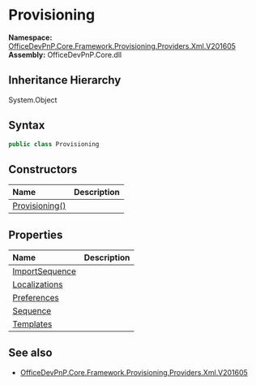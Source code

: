 # Provisioning
  

**Namespace:** [OfficeDevPnP.Core.Framework.Provisioning.Providers.Xml.V201605](OfficeDevPnP.Core.Framework.Provisioning.Providers.Xml.V201605.md)  
**Assembly:** OfficeDevPnP.Core.dll  
## Inheritance Hierarchy
System.Object  


## Syntax
```C#
public class Provisioning
```
## Constructors
|**Name**|**Description**|
|:-----|:-----|
| [Provisioning()](OfficeDevPnP.Core.Framework.Provisioning.Providers.Xml.V201605.Provisioning.ctor1.md) | 
## Properties
|**Name**|**Description**|
|:-----|:-----|
| [ImportSequence](OfficeDevPnP.Core.Framework.Provisioning.Providers.Xml.V201605.Provisioning.ImportSequence.md) | 
| [Localizations](OfficeDevPnP.Core.Framework.Provisioning.Providers.Xml.V201605.Provisioning.Localizations.md) | 
| [Preferences](OfficeDevPnP.Core.Framework.Provisioning.Providers.Xml.V201605.Provisioning.Preferences.md) | 
| [Sequence](OfficeDevPnP.Core.Framework.Provisioning.Providers.Xml.V201605.Provisioning.Sequence.md) | 
| [Templates](OfficeDevPnP.Core.Framework.Provisioning.Providers.Xml.V201605.Provisioning.Templates.md) | 
## See also
- [OfficeDevPnP.Core.Framework.Provisioning.Providers.Xml.V201605](OfficeDevPnP.Core.Framework.Provisioning.Providers.Xml.V201605.md)
